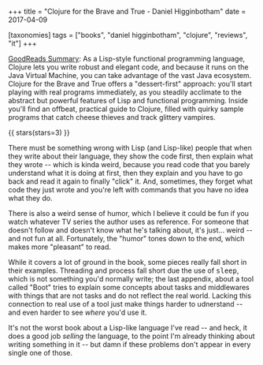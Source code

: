 +++
title = "Clojure for the Brave and True - Daniel Higginbotham"
date = 2017-04-09

[taxonomies]
tags = ["books", "daniel higginbotham", "clojure", "reviews", "it"]
+++

[GoodReads Summary](https://www.goodreads.com/book/show/20873338-clojure-for-the-brave-and-true):
As a Lisp-style functional programming language, Clojure lets you write robust
and elegant code, and because it runs on the Java Virtual Machine, you can
take advantage of the vast Java ecosystem. Clojure for the Brave and True
offers a "dessert-first" approach: you'll start playing with real programs
immediately, as you steadily acclimate to the abstract but powerful features
of Lisp and functional programming. Inside you'll find an offbeat, practical
guide to Clojure, filled with quirky sample programs that catch cheese thieves
and track glittery vampires.

<!-- more -->

{{ stars(stars=3) }}

There must be something wrong with Lisp (and Lisp-like) people that when they
write about their language, they show the code first, then explain what they
wrote -- which is kinda weird, because you read code that you barely
understand what it is doing at first, then they explain and you have to go
back and read it again to finally "click" it. And, sometimes, they forget what
code they just wrote and you're left with commands that you have no idea what
they do.

There is also a weird sense of humor, which I believe it could be fun if you
watch whatever TV series the author uses as reference. For someone that
doesn't follow and doesn't know what he's talking about, it's just... weird --
and not fun at all. Fortunately, the "humor" tones down to the end, which
makes more "pleasant" to read.

While it covers a lot of ground in the book, some pieces really fall short in
their examples. Threading and process fall short due the use of
<tt>sleep</tt>, which is not something you'd normally write; the last
appendix, about a tool called "Boot" tries to explain some concepts about
tasks and middlewares with things that are not tasks and do not reflect the
real world. Lacking this connection to real use of a tool just make things
harder to udnerstand -- and even harder to see *where* you'd use it.

It's not the worst book about a Lisp-like language I've read -- and heck, it
does a good job *selling* the language, to the point I'm already thinking
about writing something in it -- but damn if these problems don't appear in
every single one of those.
